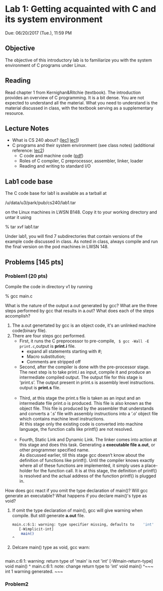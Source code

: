 # Lab 1: Getting acquainted with C and its system environment 

Due: 06/20/2017 (Tue.), 11:59 PM

## Objective

The objective of this introductory lab is to familiarize you with the system environment of C programs under Linux.

## Reading

Read chapter 1 from Kernighan&Ritchie (textbook). The introduction provides an overview of C programming. It is a bit dense. You are not expected to understand all the material. What you need to understand is the material discussed in class, with the textbook serving as a supplementary resource.

## Lecture Notes

- What is CS 240 about? ([lec1] [lec1])
- C programs and their system environment (see class notes) (additional reference: [lec2][lec2])
	- C code and machine code ([pdf][machineCode])
	- Roles of C compiler, C preprocessor, assembler, linker, loader
	- Reading and writing to standard I/O

[lec1]:https://github.com/sean8purdue/cs240ProgrammingInC/blob/lab1/lab1/cs240crisn1.pdf
[lec2]:https://github.com/sean8purdue/cs240ProgrammingInC/blob/lab1/lab1/cs240crisn2.pdf
[machineCode]:https://github.com/sean8purdue/cs240ProgrammingInC/blob/lab1/lab1/cs240-park1.pdf

## Lab1 code base

The C code base for lab1 is available as a tarball at 

/u/data/u3/park/pub/cs240/lab1.tar 

on the Linux machines in LWSN B148. Copy it to your working directory and untar it using 

% tar xvf lab1.tar 

Under lab1, you will find 7 subdirectories that contain versions of the example code discussed in class. As noted in class, always compile and run the final version on the pod machines in LWSN 148.

## Problems [145 pts]

### Problem1 (20 pts)

Compile the code in directory v1 by running 

% gcc main.c 

What is the nature of the output a.out generated by gcc? What are the three steps performed by gcc that results in a.out? What does each of the steps accomplish? 

1. The a.out genertated by gcc is an object code, it's an unlinked machine code(binary file).
2. There are four steps gcc performed.
	- First, it runs the C preprocessor to pre-compile, ` $ gcc -Wall -E print.c`,output is **print.i** file.
		- expand all statements starting with #; 
		- Macro substitution;
		- Comments are stripped off 
	- Second, after the compiler is done with the pre-processor stage. The next step is to take print.i as input, compile it and produce an intermediate compiled output. The output file for this stage is ‘print.s’. The output present in print.s is assembly level instructions. output is **print.s** file. <br/><br/>
	- Third, at this stage the print.s file is taken as an input and an intermediate file print.o is produced. This file is also known as the object file. This file is produced by the assembler that understands and converts a ‘.s’ file with assembly instructions into a ‘.o’ object file which contains machine level instructions. <br/> At this stage only the existing code is converted into machine language, the function calls like printf() are not resolved. <br/><br/>
	- Fourth, Static Link and Dynamic Link. The linker comes into action at this stage and does this task. Generating a **executable file a.out**, or other programmer specified name. <br/> As discussed earlier, till this stage gcc doesn’t know about the definition of functions like printf(). Until the compiler knows exactly where all of these functions are implemented, it simply uses a place-holder for the function call. It is at this stage, the definition of printf() is resolved and the actual address of the function printf() is plugged in.

How does gcc react if you omit the type declaration of main()? Will gcc generate an executable? What happens if you declare main()'s type as void?

1. If omit the type declaration of main(), gcc will give warning when compile. But still generate **a.out** file.

	~~~bash
	main.c:6:1: warning: type specifier missing, defaults to 	'int'
   	   [-Wimplicit-int]
		main()
	^
	~~~

2. Delcare main() type as void, gcc warn:

	~~~bash
main.c:6:1: warning: return type of 'main' is not 'int'
      [-Wmain-return-type]
void main()
^
main.c:6:1: note: change return type to 'int'
void main()
^~~~
int
1 warning generated.
	~~~
	
### Problem2
